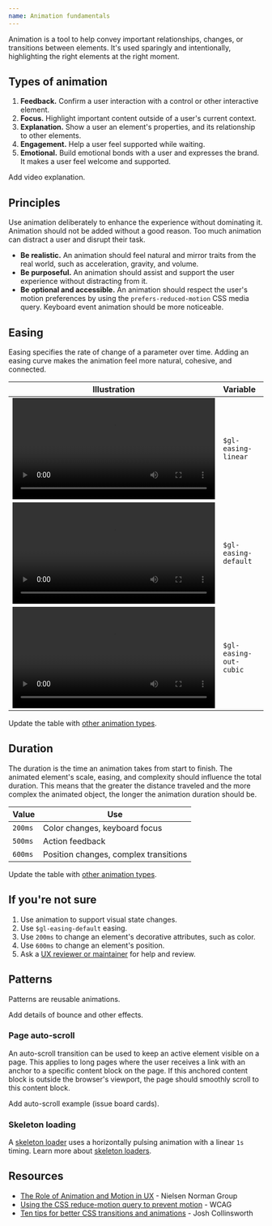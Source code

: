 ```yaml
---
name: Animation fundamentals
---
```


Animation is a tool to help convey important relationships, changes, or transitions between elements. It's used sparingly and intentionally, highlighting the right elements at the right moment.

## Types of animation

1. **Feedback.** Confirm a user interaction with a control or other interactive element.
1. **Focus.** Highlight important content outside of a user's current context.
1. **Explanation.** Show a user an element's properties, and its relationship to other elements.
1. **Engagement.** Help a user feel supported while waiting.
1. **Emotional.** Build emotional bonds with a user and expresses the brand. It makes a user feel welcome and supported.

<todo>Add video explanation.</todo>

## Principles

Use animation deliberately to enhance the experience without dominating it. Animation should not be added without a good reason. Too much animation can distract a user and disrupt their task.

* **Be realistic.** An animation should feel natural and mirror traits from the real world, such as acceleration, gravity, and volume.
* **Be purposeful.** An animation should assist and support the user experience without distracting from it.
* **Be optional and accessible.** An animation should respect the user's motion preferences by using the `prefers-reduced-motion` CSS media query. Keyboard event animation should be more noticeable.

## Easing

Easing specifies the rate of change of a parameter over time. Adding an easing curve makes the animation feel more natural, cohesive, and connected.

| Illustration | Variable | Value | Use |
| --- | --- | --- | --- |
| <video tabindex="0" preload="true" autoplay="false" controls="" loop="true" playsinline="true" aria-label="" width="400"><source src="/video/easing-linear.mp4"></video> | `$gl-easing-linear` | `linear` |  |
| <video tabindex="0" preload="true" autoplay="false" controls="" loop="true" playsinline="true" aria-label="" width="400"><source src="/video/easing-default.mp4"></video> | `$gl-easing-default` | `ease` | Hover animation |
| <video tabindex="0" preload="true" autoplay="false" controls="" loop="true" playsinline="true" aria-label="" width="400"><source src="/video/easing-out-cubic.mp4"></video> | `$gl-easing-out-cubic` | `cubic-bezier(0.22, 0.61, 0.36, 1)` | Focus animation |

<todo>Update the table with [other animation types](/product-foundations/animation-fundamentals#types-of-animations).</todo>

## Duration

The duration is the time an animation takes from start to finish. The animated element's scale, easing, and complexity should influence the total duration. This means that the greater the distance traveled and the more complex the animated object, the longer the animation duration should be.

| Value | Use |
| --- | --- |
| `200ms` | Color changes, keyboard focus |
| `500ms` | Action feedback |
| `600ms` | Position changes, complex transitions |

<todo>Update the table with [other animation types](/product-foundations/animation-fundamentals#types-of-animations).</todo>

## If you're not sure

1. Use animation to support visual state changes.
1. Use `$gl-easing-default` easing.
1. Use `200ms` to change an element's decorative attributes, such as color.
1. Use `600ms` to change an element's position.
1. Ask a [UX reviewer or maintainer](https://about.gitlab.com/handbook/engineering/projects/#design.gitlab.com) for help and review.

## Patterns

Patterns are reusable animations.

<todo>Add details of bounce and other effects.</todo>

### Page auto-scroll

An auto-scroll transition can be used to keep an active element visible on a page. This applies to long pages where the user receives a link with an anchor to a specific content block on the page. If this anchored content block is outside the browser's viewport, the page should smoothly scroll to this content block.

<todo>Add auto-scroll example (issue board cards).</todo>

### Skeleton loading

A [skeleton loader](/components/skeleton-loader) uses a horizontally pulsing animation with a linear `1s` timing. Learn more about [skeleton loaders](/components/skeleton-loader).

## Resources

* [The Role of Animation and Motion in UX](https://www.nngroup.com/articles/animation-purpose-ux/) - Nielsen Norman Group
* [Using the CSS reduce-motion query to prevent motion](https://www.w3.org/WAI/WCAG22/Techniques/css/C39.html) - WCAG
* [Ten tips for better CSS transitions and animations](https://joshcollinsworth.com/blog/great-transitions) - Josh Collinsworth
